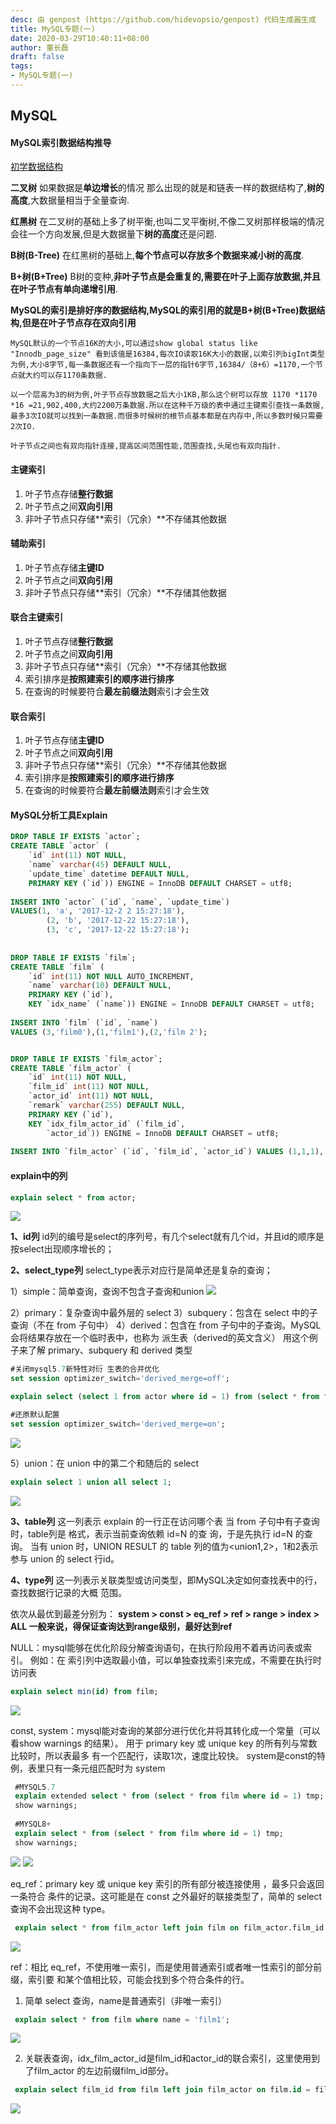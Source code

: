 ```yaml
---
desc: 由 genpost (https://github.com/hidevopsio/genpost) 代码生成器生成
title: MySQL专题(一)
date: 2020-03-29T10:40:11+08:00
author: 董长磊
draft: false
tags:
- MySQL专题(一)
---
```


## MySQL

#### MySQL索引数据结构推导
[初学数据结构](https://www.cs.usfca.edu/~galles/visualization/Algorithms.html)

**二叉树** 如果数据是**单边增长**的情况 那么出现的就是和链表一样的数据结构了,**树的高度**,大数据量相当于全量查询.

**红黑树** 在二叉树的基础上多了树平衡,也叫二叉平衡树,不像二叉树那样极端的情况会往一个方向发展,但是大数据量下**树的高度**还是问题.

**B树(B-Tree)** 在红黑树的基础上,**每个节点可以存放多个数据来减小树的高度**.

**B+树(B+Tree)** B树的变种,**非叶子节点是会重复的,需要在叶子上面存放数据,并且在叶子节点有单向递增引用**.

**MySQL的索引是排好序的数据结构,MySQL的索引用的就是B+树(B+Tree)数据结构,但是在叶子节点存在双向引用**

    MySQL默认的一个节点16K的大小,可以通过show global status like "Innodb_page_size" 看到该值是16384,每次IO读取16K大小的数据,以索引列bigInt类型为例,大小8字节,每一条数据还有一个指向下一层的指针6字节,16384/（8+6）=1170,一个节点就大约可以存1170条数据.

    以一个层高为3的树为例,叶子节点存放数据之后大小1KB,那么这个树可以存放 1170 *1170 *16 =21,902,400,大约2200万条数据.所以在这种千万级的表中通过主键索引查找一条数据,最多3次IO就可以找到一条数据.而很多时候树的根节点基本都是在内存中,所以多数时候只需要2次IO.

    叶子节点之间也有双向指针连接,提高区间范围性能,范围查找,头尾也有双向指针.

#### 主键索引

1. 叶子节点存储**整行数据**
2. 叶子节点之间**双向引用**
3. 非叶子节点只存储**索引（冗余）**不存储其他数据 

#### 辅助索引

1. 叶子节点存储**主键ID**
2. 叶子节点之间**双向引用**
3. 非叶子节点只存储**索引（冗余）**不存储其他数据 

#### 联合主键索引

1. 叶子节点存储**整行数据**
2. 叶子节点之间**双向引用**
3. 非叶子节点只存储**索引（冗余）**不存储其他数据 
4. 索引排序是**按照建索引的顺序进行排序**
5. 在查询的时候要符合**最左前缀法则**索引才会生效

#### 联合索引

1. 叶子节点存储**主键ID**
2. 叶子节点之间**双向引用**
3. 非叶子节点只存储**索引（冗余）**不存储其他数据 
4. 索引排序是**按照建索引的顺序进行排序**
5. 在查询的时候要符合**最左前缀法则**索引才会生效

#### MySQL分析工具Explain
```sql 
DROP TABLE IF EXISTS `actor`;
CREATE TABLE `actor` (
	`id` int(11) NOT NULL,
	`name` varchar(45) DEFAULT NULL,
	`update_time` datetime DEFAULT NULL,
	PRIMARY KEY (`id`)) ENGINE = InnoDB DEFAULT CHARSET = utf8;
	
INSERT INTO `actor` (`id`, `name`, `update_time`)
VALUES(1, 'a', '2017‐12‐2 2 15:27:18'), 
		(2, 'b', '2017‐12‐22 15:27:18'), 
		(3, 'c', '2017‐12‐22 15:27:18');
		
		
DROP TABLE IF EXISTS `film`;
CREATE TABLE `film` (
	`id` int(11) NOT NULL AUTO_INCREMENT,
	`name` varchar(10) DEFAULT NULL,
	PRIMARY KEY (`id`),
	KEY `idx_name` (`name`)) ENGINE = InnoDB DEFAULT CHARSET = utf8;
	
INSERT INTO `film` (`id`, `name`) 
VALUES (3,'film0'),(1,'film1'),(2,'film 2');


DROP TABLE IF EXISTS `film_actor`;
CREATE TABLE `film_actor` (
	`id` int(11) NOT NULL,
	`film_id` int(11) NOT NULL,
	`actor_id` int(11) NOT NULL,
	`remark` varchar(255) DEFAULT NULL,
	PRIMARY KEY (`id`),
	KEY `idx_film_actor_id` (`film_id`,
		`actor_id`)) ENGINE = InnoDB DEFAULT CHARSET = utf8;
		
INSERT INTO `film_actor` (`id`, `film_id`, `actor_id`) VALUES (1,1,1), (2,1,2),(3,2,1);
```

#### explain中的列
```sql 
explain select * from actor;
```

<img src="https://dongchanglei.top/images/explain.png" >

**1、id列**
id列的编号是select的序列号，有几个select就有几个id，并且id的顺序是按select出现顺序增长的；

**2、select_type列**
select_type表示对应行是简单还是复杂的查询；

1）simple：简单查询，查询不包含子查询和union
<img src="https://dongchanglei.top/images/select_type.png">

2）primary：复杂查询中最外层的 select
3）subquery：包含在 select 中的子查询（不在 from 子句中）
4）derived：包含在 from 子句中的子查询。MySQL会将结果存放在一个临时表中，也称为 派生表（derived的英文含义）
用这个例子来了解 primary、subquery 和 derived 类型
```sql 
#关闭mysql5.7新特性对衍 生表的合并优化
set session optimizer_switch='derived_merge=off'; 

explain select (select 1 from actor where id = 1) from (select * from film where id = 1) der;

#还原默认配置
set session optimizer_switch='derived_merge=on'; 
```

<img src="https://dongchanglei.top/images/primary-subquery-derived.png">

5）union：在 union 中的第二个和随后的 select

```sql 
explain select 1 union all select 1;
```
<img src="https://dongchanglei.top/images/union.png">

**3、table列**
这一列表示 explain 的一行正在访问哪个表
当 from 子句中有子查询时，table列是 <derivenN> 格式，表示当前查询依赖 id=N 的查 询，于是先执行 id=N 的查询。 
当有 union 时，UNION RESULT 的 table 列的值为<union1,2>，1和2表示参与 union 的 select 行id。

**4、type列**
这一列表示关联类型或访问类型，即MySQL决定如何查找表中的行，查找数据行记录的大概 范围。

依次从最优到最差分别为：
**system > const > eq_ref > ref > range > index > ALL 一般来说，得保证查询达到range级别，最好达到ref**

NULL：mysql能够在优化阶段分解查询语句，在执行阶段用不着再访问表或索引。
例如：在 索引列中选取最小值，可以单独查找索引来完成，不需要在执行时访问表
```sql  
explain select min(id) from film;
```
<img src="https://dongchanglei.top/images/type-null.png">

const, system：mysql能对查询的某部分进行优化并将其转化成一个常量（可以看show warnings 的结果）。
用于 primary key 或 unique key 的所有列与常数比较时，所以表最多 有一个匹配行，读取1次，速度比较快。
system是const的特例，表里只有一条元组匹配时为 system

```sql 
 #MYSQL5.7
 explain extended select * from (select * from film where id = 1) tmp;
 show warnings;
 
 #MYSQL8+
 explain select * from (select * from film where id = 1) tmp;
 show warnings;
```

<img src="https://dongchanglei.top/images/explain-extended.png">

<img src="https://dongchanglei.top/images/warnning.png">

eq_ref：primary key 或 unique key 索引的所有部分被连接使用 ，最多只会返回一条符合 条件的记录。这可能是在 const 之外最好的联接类型了，简单的 select 查询不会出现这种 type。

```sql 
 explain select * from film_actor left join film on film_actor.film_id = film.id;
```

<img src="https://dongchanglei.top/images/eq-ref.png">

ref：相比 eq_ref，不使用唯一索引，而是使用普通索引或者唯一性索引的部分前缀，索引要 和某个值相比较，可能会找到多个符合条件的行。 

1) 简单 select 查询，name是普通索引（非唯一索引）
```sql 
 explain select * from film where name = 'film1';
```
<img src="https://dongchanglei.top/images/ref.png">

2) 关联表查询，idx_film_actor_id是film_id和actor_id的联合索引，这里使用到了film_actor 的左边前缀film_id部分。
```sql 
 explain select film_id from film left join film_actor on film.id = film_actor.film_id;
```
<img src="https://dongchanglei.top/images/ref1.png">



